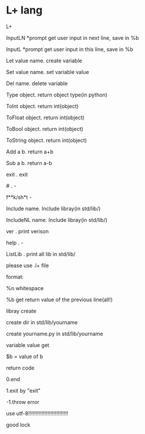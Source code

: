 # L+ lang 

L+

InputLN *prompt get user input in next line, save in %b 

InputL  *prompt get user input in this line, save in %b

Let value name. create variable

Set value name. set variable value 

Del name. delete variable 

Type object. return object type(in python) 

ToInt object. return int(object) 

ToFloat object. return int(object) 

ToBool object. return int(object)  

ToString object. return int(object)  

Add a b. return a+b

Sub a b. return a-b

exit . exit

\# . -

f\*\*k/sh\*t -

Include name. Include libray(in std/lib/)

IncludeNL name. Include libray(in std/lib/)

ver . print verison

help . -

ListLib . print all lib in std/lib/

please use .l+ file

format:

%n whitespace

%b get return value of the previous line(all!)

libray create 

create dir in std/lib/yourname 

create yourname.py in std/lib/yourname

variable value get

\$b = value of b 

return code

0.end

1.exit by "exit"

-1.throw error

use utf-8!!!!!!!!!!!!!!!!!!!!!!!!!!!

good lock
